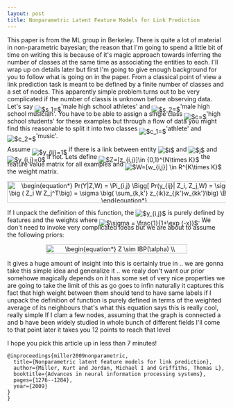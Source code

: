 ```yaml
---
layout: post
title: Nonparametric Latent Feature Models for Link Prediction
---
```


This paper is from the ML group in Berkeley.
There is quite a lot of material in non-parametric bayesian;
the reason that I'm going to spend a little bit of time on writing this is because of it's magic approach towards inferring the number of classes at the same time as associating the entities to each.
I'll wrap up on details later but first I'm going to give enough background for you to follow what is going on in the paper.
From a classical point of view a link prediction task is meant to be defined by a finite number of classes and a set of nodes.
This apparently simple problem turns out to be very complicated if the number of classis is unknown before observing data. 
Let's say <img alt="$s_1=$" style="position:relative; top:7px;" src="https://rawgit.com/dadashkarimi/dadashkarimi.github.io/master/svgs/e63d5448ef61e2fd17edd20e83eeed26.svg?sanitize=true"/>'male high school athletes' and <img alt="$s_2=$" style="position:relative; top:7px;" src="https://rawgit.com/dadashkarimi/dadashkarimi.github.io/master/svgs/caa80954b35018e0be0ea8d2119017fd.svg?sanitize=true"/>'male high school musician'. 
You have to be able to assign a single class <img alt="$c=$" style="position:relative; top:7px;" src="https://rawgit.com/dadashkarimi/dadashkarimi.github.io/master/svgs/3318bc78ce112b6761f73b9288905746.svg?sanitize=true"/>'high school students' for these examples but through a flow of data you might find this reasonable to split it into two classes <img alt="$c_1=$" style="position:relative; top:7px;" src="https://rawgit.com/dadashkarimi/dadashkarimi.github.io/master/svgs/b5cbeca3815c7e70bd9ff3164e0e51ee.svg?sanitize=true"/>'athlete' and <img alt="$c_2=$" style="position:relative; top:7px;" src="https://rawgit.com/dadashkarimi/dadashkarimi.github.io/master/svgs/3367c6d79b877c913dccd683f3951fb9.svg?sanitize=true"/>'music'. 

Assume <img alt="$y_{ij}=1$" style="position:relative; top:7px;" src="https://rawgit.com/dadashkarimi/dadashkarimi.github.io/master/svgs/193959917d5e875406dd5eab26c8139e.svg?sanitize=true"/> if there is a link between entity <img alt="$i$" style="position:relative; top:2px;" src="https://rawgit.com/dadashkarimi/dadashkarimi.github.io/master/svgs/77a3b857d53fb44e33b53e4c8b68351a.svg?sanitize=true"/> and <img alt="$j$" style="position:relative; top:2px;" src="https://rawgit.com/dadashkarimi/dadashkarimi.github.io/master/svgs/36b5afebdba34564d884d347484ac0c7.svg?sanitize=true"/> and <img alt="$y_{i,j}=0$" style="position:relative; top:7px;" src="https://rawgit.com/dadashkarimi/dadashkarimi.github.io/master/svgs/67e3ad425f262d5d43ef11d4da43e404.svg?sanitize=true"/> if not. 
Lets define <img alt="$Z=[z_{i,j}]\in {0,1}^{N\times K}$" style="position:relative; top:7px;" src="https://rawgit.com/dadashkarimi/dadashkarimi.github.io/master/svgs/4ee8061a5761da701621649613786b8a.svg?sanitize=true"/> the feature value matrix for all examples and <img alt="$W=[w_{i,j}] \in R^{K\times K}$" style="position:relative; top:7px;" src="https://rawgit.com/dadashkarimi/dadashkarimi.github.io/master/svgs/daa1032b51643b282c7bcad307157bbf.svg?sanitize=true"/> the weight matrix.

<p align="center"><img alt="\begin{equation*}&#10;Pr(Y|Z,W) = \Pi_{i,j} \Bigg[ Pr(y_{ij}| Z_i, Z_j,W) = \sigma \big ( Z_i W Z_j^T\big) = \sigma \big( \sum_{k,k'} z_{ik}z_{jk'}w_{kk'}\big) \Bigg ]&#10;\end{equation*}" src="https://rawgit.com/dadashkarimi/dadashkarimi.github.io/master/svgs/03f12488dd55351438187941a5cd980d.svg?sanitize=true" align="middle" width="539.21505pt" height="50.765715pt"/></p>

If I unpack the definition of this function, the <img alt="$y_{i,j}$" style="position:relative; top:2px;" src="https://rawgit.com/dadashkarimi/dadashkarimi.github.io/master/svgs/782a78d8c11a2145d873d3bc48870864.svg?sanitize=true"/> is purely defined by features and the weights where <img alt="$\sigma = \frac{1}{1+\exp (-x)}$" style="position:relative; top:7px;" src="https://rawgit.com/dadashkarimi/dadashkarimi.github.io/master/svgs/9eaa22a843a8020f1a347b764412b390.svg?sanitize=true"/>.
We don't need to invoke very complicated ideas but we are about to assume the following priors:
<p align="center"><img alt="\begin{equation*}&#10;Z \sim IBP(\alpha) \\&#10;w_{kk'} \sim N(0,\delta^2_w) \\&#10;y_{ij} \sim \delta(Z_iWZ_j^T)&#10;\end{equation*}" src="https://rawgit.com/dadashkarimi/dadashkarimi.github.io/master/svgs/a284cd72d68a4a5d0beb5bc1ea3a8ee5.svg?sanitize=true" align="middle" width="325.74135pt" height="20.913915pt"/></p>



It gives a huge amount of insight into
this is certainly true in ..
we are gonna take this simple idea and generalize it ..
we realy don't want our prior somehowe magically depends on 
it has some set of very nice properties
we are going to take the limit of this as go goes to infin
naturally it captures this fact that
high weight between them
should tend to have same labels
if I unpack the definition of function 
is purely defined in terms of 
the weighted average of its neighbours 
that's what this equation says
this is really cool, really simple
If I clam a few nodes, assuming that the graph is connected
a and b have been widely studied in whole bunch of different fields
I'll come to that point later
it takes you 12 points to reach that level 

I hope you pick this article up in less than 7 minutes!

```
@inproceedings{miller2009nonparametric,
  title={Nonparametric latent feature models for link prediction},
  author={Miller, Kurt and Jordan, Michael I and Griffiths, Thomas L},
  booktitle={Advances in neural information processing systems},
  pages={1276--1284},
  year={2009}
}
}
``` 

